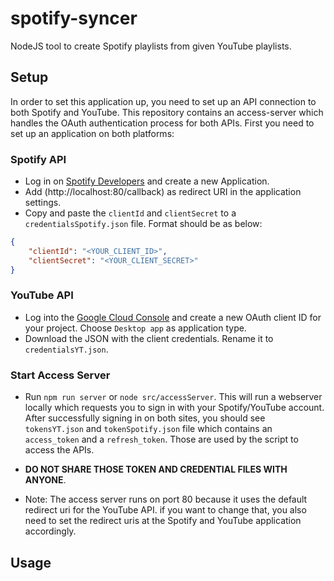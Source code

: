 # spotify-syncer
NodeJS tool to create Spotify playlists from given YouTube playlists.

## Setup

In order to set this application up, you need to set up an API connection to both Spotify and YouTube.
This repository contains an access-server which handles the OAuth authentication process for both APIs.
First you need to set up an application on both platforms:

### Spotify API

* Log in on [Spotify Developers](https://developer.spotify.com/dashboard/applications) and create
a new Application.
* Add (http://localhost:80/callback) as redirect URI in the application settings.
* Copy and paste the `clientId` and `clientSecret` to a `credentialsSpotify.json` file. Format should be as below:
```json
{
    "clientId": "<YOUR_CLIENT_ID>",
    "clientSecret": "<YOUR_CLIENT_SECRET>"
}
```

### YouTube API

* Log into the [Google Cloud Console](https://console.cloud.google.com/apis/credentials) and create a new
OAuth client ID for your project. Choose `Desktop app` as application type.
* Download the JSON with the client credentials. Rename it to `credentialsYT.json`.
 
### Start Access Server

* Run `npm run server` or `node src/accessServer`. This will run a webserver locally which requests you to
  sign in with your Spotify/YouTube account. After successfully signing in on both sites, you should see
  `tokensYT.json` and `tokenSpotify.json` file which contains an `access_token` and a `refresh_token`. Those
  are used by the script to access the APIs.

* **DO NOT SHARE THOSE TOKEN AND CREDENTIAL FILES WITH ANYONE**.

* Note: The access server runs on port 80 because it uses the default redirect uri for the YouTube API.
if you want to change that, you also need to set the redirect uris at the Spotify and YouTube application
accordingly.

## Usage

